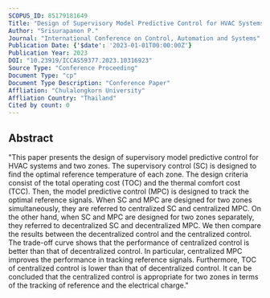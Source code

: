 ```yaml
---
SCOPUS_ID: 85179181649
Title: "Design of Supervisory Model Predictive Control for HVAC Systems and Two Zones with Consideration of Energy Efficiency and Thermal Comfort"
Author: "Srisurapanon P."
Journal: "International Conference on Control, Automation and Systems"
Publication Date: {'$date': '2023-01-01T00:00:00Z'}
Publication Year: 2023
DOI: "10.23919/ICCAS59377.2023.10316923"
Source Type: "Conference Proceeding"
Document Type: "cp"
Document Type Description: "Conference Paper"
Affliation: "Chulalongkorn University"
Affliation Country: "Thailand"
Cited by count: 0
---
```


## Abstract
"This paper presents the design of supervisory model predictive control for HVAC systems and two zones. The supervisory control (SC) is designed to find the optimal reference temperature of each zone. The design criteria consist of the total operating cost (TOC) and the thermal comfort cost (TCC). Then, the model predictive control (MPC) is designed to track the optimal reference signals. When SC and MPC are designed for two zones simultaneously, they are referred to centralized SC and centralized MPC. On the other hand, when SC and MPC are designed for two zones separately, they referred to decentralized SC and decentralized MPC. We then compare the results between the decentralized control and the centralized control. The trade-off curve shows that the performance of centralized control is better than that of decentralized control. In particular, centralized MPC improves the performance in tracking reference signals. Furthermore, TOC of centralized control is lower than that of decentralized control. It can be concluded that the centralized control is appropriate for two zones in terms of the tracking of reference and the electrical charge."
